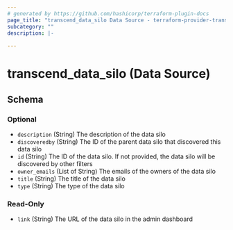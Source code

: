 ```yaml
---
# generated by https://github.com/hashicorp/terraform-plugin-docs
page_title: "transcend_data_silo Data Source - terraform-provider-transcend"
subcategory: ""
description: |-
  
---
```


# transcend_data_silo (Data Source)





<!-- schema generated by tfplugindocs -->
## Schema

### Optional

- `description` (String) The description of the data silo
- `discoveredby` (String) The ID of the parent data silo that discovered this data silo
- `id` (String) The ID of the data silo. If not provided, the data silo will be discovered by other filters
- `owner_emails` (List of String) The emails of the owners of the data silo
- `title` (String) The title of the data silo
- `type` (String) The type of the data silo

### Read-Only

- `link` (String) The URL of the data silo in the admin dashboard


